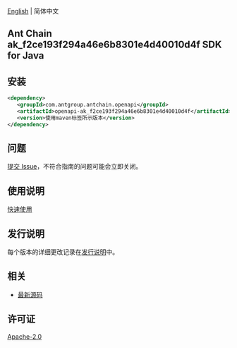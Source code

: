 [English](README.md) | 简体中文

## Ant Chain ak_f2ce193f294a46e6b8301e4d40010d4f SDK for Java

## 安装

```xml
<dependency>
   <groupId>com.antgroup.antchain.openapi</groupId>
   <artifactId>openapi-ak_f2ce193f294a46e6b8301e4d40010d4f</artifactId>
   <version>使用maven标签所示版本</version>
</dependency>
```

## 问题

[提交 Issue](https://github.com/alipay/antchain-openapi-prod-sdk/issues/new)，不符合指南的问题可能会立即关闭。

## 使用说明

[快速使用](https://github.com/alipay/antchain-openapi-prod-sdk)

## 发行说明

每个版本的详细更改记录在[发行说明](./ChangeLog.txt)中。

## 相关

- [最新源码](https://github.com/alipay/antchain-openapi-prod-sdk/)

## 许可证

[Apache-2.0](http://www.apache.org/licenses/LICENSE-2.0)
